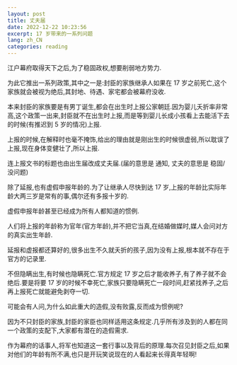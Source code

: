 ```yaml
---
layout: post
title: 丈夫届
date: 2022-12-22 10:23:56
excerpt: 17 岁带来的一系列问题
lang: zh_CN
categories: reading
---
```


江户幕府取得天下之后,为了稳固政权,想要削弱地方势力.

为此它推出一系列政策,其中之一是:封臣的家族继承人如果在 17 岁之前死亡,这个家族就会被视为绝后,其封地、待遇、家宅都会被幕府没收.

本来封臣的家族要是有男丁诞生,都会在出生时上报公家朝廷.因为婴儿夭折率非常高,这个政策一出来,封臣就不在出生时上报,而是等到婴儿长成小孩看上去能活下去的时候(有推迟到 5 岁的情况)上报.

上报的时候,在解释时也毫不掩饰,给出的理由就是刚出生的时候很虚弱,所以耽误了上报,现在身体变健壮了,所以上报.

连上报文书的标题也由出生届改成丈夫届.(届的意思是 通知, 丈夫的意思是 稳固/没问题)

除了延报,也有虚假申报年龄的.为了让继承人尽快到达 17 岁,上报的年龄比实际年龄大两三岁是常有的事,偶尔还有多报十岁的.

虚假申报年龄甚至已经成为所有人都知道的惯例.

人们将上报的年龄称为官年(官方年龄),并不把它当真,在结婚做媒时,媒人会问对方的真实出生年龄.

延报和虚报都还算好的,很多出生不久就夭折的孩子,因为没有上报,根本就不存在于官方的记录里.

不但隐瞒出生,有时候也隐瞒死亡.官方规定 17 岁之后才能收养子,有了养子就不会绝后.要是将要 17 岁的时候不幸死亡,家族只要隐瞒死亡一段时间,赶紧找养子,之后再上报死亡就能避免剥夺一切.

可能会有人问,为什么如此重大的造假,没有败露,反而成为惯例呢?

因为不只封臣的家族,封臣的家臣也同样适用这条规定.几乎所有涉及到的人都在同一个政策的支配下,大家都有潜在的造假需求.

作为幕府的话事人,将军也知道这一套行事以及背后的原理.每次召见封臣之后,如果对他们的年龄有所不满,也只是开玩笑说现在的人看起来长得真年轻啊!